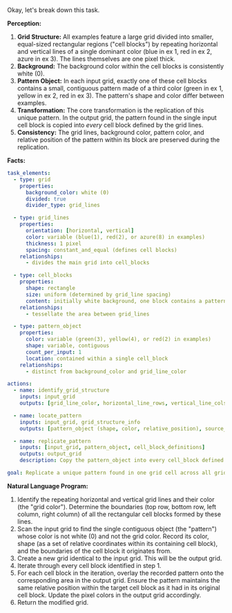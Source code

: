 Okay, let's break down this task.

**Perception:**

1.  **Grid Structure:** All examples feature a large grid divided into smaller, equal-sized rectangular regions ("cell blocks") by repeating horizontal and vertical lines of a single dominant color (blue in ex 1, red in ex 2, azure in ex 3). The lines themselves are one pixel thick.
2.  **Background:** The background color within the cell blocks is consistently white (0).
3.  **Pattern Object:** In each input grid, exactly one of these cell blocks contains a small, contiguous pattern made of a third color (green in ex 1, yellow in ex 2, red in ex 3). The pattern's shape and color differ between examples.
4.  **Transformation:** The core transformation is the replication of this unique pattern. In the output grid, the pattern found in the single input cell block is copied into *every* cell block defined by the grid lines.
5.  **Consistency:** The grid lines, background color, pattern color, and relative position of the pattern within its block are preserved during the replication.

**Facts:**


```yaml
task_elements:
  - type: grid
    properties:
      background_color: white (0)
      divided: true
      divider_type: grid_lines

  - type: grid_lines
    properties:
      orientation: [horizontal, vertical]
      color: variable (blue(1), red(2), or azure(8) in examples)
      thickness: 1 pixel
      spacing: constant_and_equal (defines cell blocks)
    relationships:
      - divides the main grid into cell_blocks

  - type: cell_blocks
    properties:
      shape: rectangle
      size: uniform (determined by grid_line spacing)
      content: initially white background, one block contains a pattern_object
    relationships:
      - tessellate the area between grid_lines

  - type: pattern_object
    properties:
      color: variable (green(3), yellow(4), or red(2) in examples)
      shape: variable, contiguous
      count_per_input: 1
      location: contained within a single cell_block
    relationships:
      - distinct from background_color and grid_line_color

actions:
  - name: identify_grid_structure
    inputs: input_grid
    outputs: [grid_line_color, horizontal_line_rows, vertical_line_cols, cell_block_definitions]

  - name: locate_pattern
    inputs: input_grid, grid_structure_info
    outputs: [pattern_object (shape, color, relative_position), source_cell_block]

  - name: replicate_pattern
    inputs: [input_grid, pattern_object, cell_block_definitions]
    outputs: output_grid
    description: Copy the pattern_object into every cell_block defined by the grid_lines, maintaining its relative position within each block. The grid_lines and background remain unchanged.

goal: Replicate a unique pattern found in one grid cell across all grid cells defined by structural grid lines.
```


**Natural Language Program:**

1.  Identify the repeating horizontal and vertical grid lines and their color (the "grid color"). Determine the boundaries (top row, bottom row, left column, right column) of all the rectangular cell blocks formed by these lines.
2.  Scan the input grid to find the single contiguous object (the "pattern") whose color is not white (0) and not the grid color. Record its color, shape (as a set of relative coordinates within its containing cell block), and the boundaries of the cell block it originates from.
3.  Create a new grid identical to the input grid. This will be the output grid.
4.  Iterate through every cell block identified in step 1.
5.  For each cell block in the iteration, overlay the recorded pattern onto the corresponding area in the output grid. Ensure the pattern maintains the same relative position within the target cell block as it had in its original cell block. Update the pixel colors in the output grid accordingly.
6.  Return the modified grid.